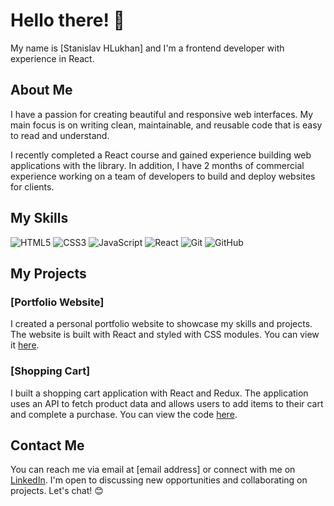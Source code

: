 # Hello there! 👋

My name is [Stanislav HLukhan] and I'm a frontend developer with experience in React.

## About Me

I have a passion for creating beautiful and responsive web interfaces. My main focus is on writing clean, maintainable, and reusable code that is easy to read and understand.

I recently completed a React course and gained experience building web applications with the library. In addition, I have 2 months of commercial experience working on a team of developers to build and deploy websites for clients.

## My Skills

![HTML5](https://img.shields.io/badge/-HTML5-333333?style=flat&logo=HTML5&logoColor=E34F26)
![CSS3](https://img.shields.io/badge/-CSS3-333333?style=flat&logo=CSS3&logoColor=1572B6)
![JavaScript](https://img.shields.io/badge/-JavaScript-333333?style=flat&logo=javascript&logoColor=F7DF1E)
![React](https://img.shields.io/badge/-React-333333?style=flat&logo=react&logoColor=61DAFB)
![Git](https://img.shields.io/badge/-Git-333333?style=flat&logo=git&logoColor=F05032)
![GitHub](https://img.shields.io/badge/-GitHub-333333?style=flat&logo=github&logoColor=FFFFFF)

## My Projects

### [Portfolio Website]

I created a personal portfolio website to showcase my skills and projects. The website is built with React and styled with CSS modules. You can view it [here](https://example.com).

### [Shopping Cart]

I built a shopping cart application with React and Redux. The application uses an API to fetch product data and allows users to add items to their cart and complete a purchase. You can view the code [here](https://github.com/username/shopping-cart).

## Contact Me

You can reach me via email at [email address] or connect with me on [LinkedIn](https://www.linkedin.com/in/username). I'm open to discussing new opportunities and collaborating on projects. Let's chat! 😊

